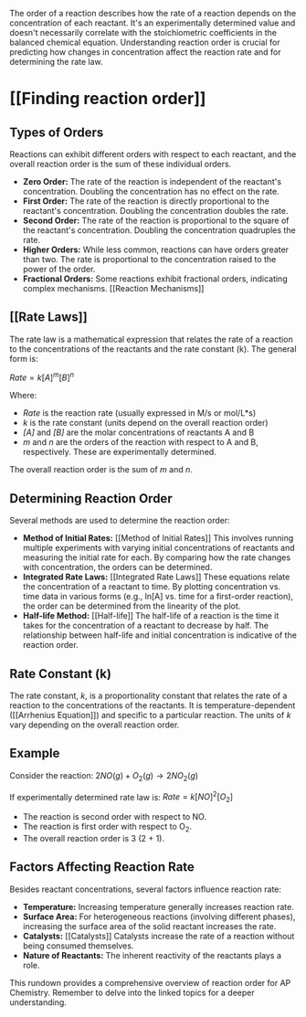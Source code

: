 
The order of a reaction describes how the rate of a reaction depends on the concentration of each reactant. It's an experimentally determined value and doesn't necessarily correlate with the stoichiometric coefficients in the balanced chemical equation.  Understanding reaction order is crucial for predicting how changes in concentration affect the reaction rate and for determining the rate law.
# [[Finding reaction order]]

## Types of Orders

Reactions can exhibit different orders with respect to each reactant, and the overall reaction order is the sum of these individual orders.

* **Zero Order:** The rate of the reaction is independent of the reactant's concentration.  Doubling the concentration has no effect on the rate.
* **First Order:** The rate of the reaction is directly proportional to the reactant's concentration. Doubling the concentration doubles the rate.
* **Second Order:** The rate of the reaction is proportional to the square of the reactant's concentration. Doubling the concentration quadruples the rate.
* **Higher Orders:**  While less common, reactions can have orders greater than two.  The rate is proportional to the concentration raised to the power of the order.
* **Fractional Orders:** Some reactions exhibit fractional orders, indicating complex mechanisms. [[Reaction Mechanisms]]


## [[Rate Laws]]

The rate law is a mathematical expression that relates the rate of a reaction to the concentrations of the reactants and the rate constant (k).  The general form is:

$Rate = k[A]^m[B]^n$

Where:

* *Rate* is the reaction rate (usually expressed in M/s or mol/L*s)
* *k* is the rate constant (units depend on the overall reaction order)
* *[A]* and *[B]* are the molar concentrations of reactants A and B
* *m* and *n* are the orders of the reaction with respect to A and B, respectively.  These are experimentally determined.

The overall reaction order is the sum of *m* and *n*.

## Determining Reaction Order

Several methods are used to determine the reaction order:

* **Method of Initial Rates:**  [[Method of Initial Rates]] This involves running multiple experiments with varying initial concentrations of reactants and measuring the initial rate for each.  By comparing how the rate changes with concentration, the orders can be determined.
* **Integrated Rate Laws:** [[Integrated Rate Laws]]  These equations relate the concentration of a reactant to time. By plotting concentration vs. time data in various forms (e.g., ln[A] vs. time for a first-order reaction), the order can be determined from the linearity of the plot.
* **Half-life Method:** [[Half-life]] The half-life of a reaction is the time it takes for the concentration of a reactant to decrease by half.  The relationship between half-life and initial concentration is indicative of the reaction order.


## Rate Constant (k)

The rate constant, *k*, is a proportionality constant that relates the rate of a reaction to the concentrations of the reactants. It is temperature-dependent ([[Arrhenius Equation]]) and specific to a particular reaction. The units of *k* vary depending on the overall reaction order.


## Example

Consider the reaction: $2NO(g) + O_2(g) \rightarrow 2NO_2(g)$

If experimentally determined rate law is: $Rate = k[NO]^2[O_2]$

* The reaction is second order with respect to NO.
* The reaction is first order with respect to O<sub>2</sub>.
* The overall reaction order is 3 (2 + 1).


## Factors Affecting Reaction Rate

Besides reactant concentrations, several factors influence reaction rate:

* **Temperature:**  Increasing temperature generally increases reaction rate.
* **Surface Area:** For heterogeneous reactions (involving different phases), increasing the surface area of the solid reactant increases the rate.
* **Catalysts:** [[Catalysts]]  Catalysts increase the rate of a reaction without being consumed themselves.
* **Nature of Reactants:** The inherent reactivity of the reactants plays a role.


This rundown provides a comprehensive overview of reaction order for AP Chemistry.  Remember to delve into the linked topics for a deeper understanding.
